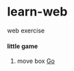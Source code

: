 # learn-web
web exercise

#### little game
1. move box [Go](https://eyedeng.github.io/learn-web/game-move-box.html)
